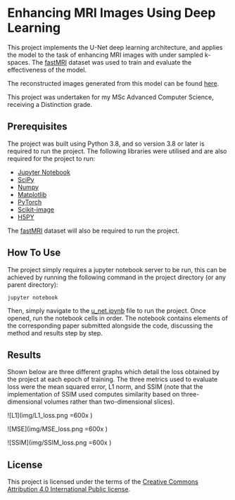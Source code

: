 # Enhancing MRI Images Using Deep Learning

This project implements the U-Net deep learning architecture, and applies the model to the task of enhancing MRI images with under sampled k-spaces. The [fastMRI](https://fastmri.org/dataset/) dataset was used to train and evaluate the effectiveness of the model.

The reconstructed images generated from this model can be found [here](https://drive.google.com/drive/folders/16lBroxjaL8ddR0JEkRKtX4lUuWYkfdZ3?usp=sharing).

This project was undertaken for my MSc Advanced Computer Science, receiving a Distinction grade.

## Prerequisites

The project was built using Python 3.8, and so version 3.8 or later is required to run the project. The following libraries were utilised and are also required for the project to run:

- [Jupyter Notebook](https://jupyter.org)
- [SciPy](https://www.scipy.org)
- [Numpy](https://numpy.org)
- [Matplotlib](https://matplotlib.org)
- [PyTorch](https://pytorch.org)
- [Scikit-image](https://scikit-image.org)
- [H5PY](https://www.h5py.org)

The [fastMRI](https://fastmri.org/dataset/) dataset will also be required to run the project.

## How To Use

The project simply requires a jupyter notebook server to be run, this can be achieved by running the following command in the project directory (or any parent directory):

```
jupyter notebook
```

Then, simply navigate to the [u_net.ipynb](u_net.ipynb) file to run the project. Once opened, run the notebook cells in order. The notebook contains elements of the corresponding paper submitted alongside the code, discussing the method and results step by step.

## Results

Shown below are three different graphs which detail the loss obtained by the project at each epoch of training. The three metrics used to evaluate loss were the mean squared error, L1 norm, and SSIM (note that the implementation of SSIM used computes similarity based on three-dimensional volumes rather than two-dimensional slices).

![L1](img/L1_loss.png =600x )

![MSE](img/MSE_loss.png =600x )

![SSIM](img/SSIM_loss.png =600x )



## License

This project is licensed under the terms of the [Creative Commons Attribution 4.0 International Public license](License.md).